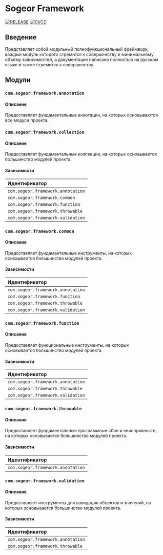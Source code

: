 # Sogeor Framework

[![RELEASE](https://img.shields.io/github/v/release/sogeor/framework?style=for-the-badge)](https://github.com/sogeor/framework/releases/latest)
[![CI/CD](https://img.shields.io/github/actions/workflow/status/sogeor/framework/master.yml?style=for-the-badge&label=CI%2FCD)](https://github.com/sogeor/framework/actions/workflows/master.yml)

## Введение

Представляет собой модульный полнофункциональный фреймворк, каждый модуль которого стремится к совершенству и
минимальному объёму зависимостей, а документация написана полностью на русском языке и также стремится к совершенству.

## Модули

### `com.sogeor.framework.annotation`

#### Описание

Предоставляет фундаментальные аннотации, на которых основываются все модули проекта.

### `com.sogeor.framework.collection`

#### Описание

Предоставляет фундаментальные коллекции, на которых основывается большинство модулей проекта.

#### Зависимости

| Идентификатор                     |
|:----------------------------------|
| `com.sogeor.framework.annotation` |
| `com.sogeor.framework.common`     |
| `com.sogeor.framework.function`   |
| `com.sogeor.framework.throwable`  |
| `com.sogeor.framework.validation` |

### `com.sogeor.framework.common`

#### Описание

Предоставляет фундаментальные инструменты, на которых основывается большинство модулей проекта.

#### Зависимости

| Идентификатор                     |
|:----------------------------------|
| `com.sogeor.framework.annotation` |
| `com.sogeor.framework.function`   |
| `com.sogeor.framework.throwable`  |
| `com.sogeor.framework.validation` |

### `com.sogeor.framework.function`

#### Описание

Предоставляет функциональные инструменты, на которых основывается большинство модулей проекта.

#### Зависимости

| Идентификатор                     |
|:----------------------------------|
| `com.sogeor.framework.annotation` |
| `com.sogeor.framework.throwable`  |
| `com.sogeor.framework.validation` |

### `com.sogeor.framework.throwable`

#### Описание

Предоставляет фундаментальные программные сбои и неисправности, на которых основывается большинство модулей проекта.

#### Зависимости

| Идентификатор                     |
|:----------------------------------|
| `com.sogeor.framework.annotation` |

### `com.sogeor.framework.validation`

#### Описание

Предоставляет инструменты для валидации объектов и значений, на которых основывается большинство модулей проекта.

#### Зависимости

| Идентификатор                     |
|:----------------------------------|
| `com.sogeor.framework.annotation` |
| `com.sogeor.framework.throwable`  |
